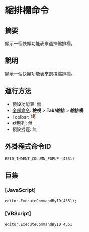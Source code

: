 # 縮排欄命令

## 摘要

顯示一個快顯功能表來選擇縮排欄。

## 說明

顯示一個快顯功能表來選擇縮排欄。

## 運行方法

- 預設功能表: 無
- [全部命令](../tools/all_commands): **檢視** \> **Tab/縮排** \> **縮排欄**
- Toolbar:
![](../../images/indent_column24x16.png)
- 狀態列: 無
- 預設捷徑: 無

## 外掛程式命令ID

```
EEID_INDENT_COLUMN_POPUP (4551)
```

## 巨集

### \[JavaScript\]

```
editor.ExecuteCommandByID(4551);
```

### \[VBScript\]

```
editor.ExecuteCommandByID 4551
```
